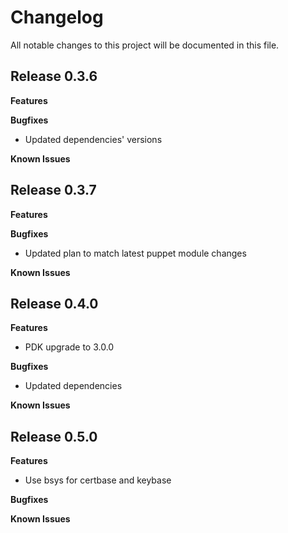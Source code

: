 # Changelog

All notable changes to this project will be documented in this file.

## Release 0.3.6

**Features**

**Bugfixes**

* Updated dependencies' versions

**Known Issues**

## Release 0.3.7

**Features**

**Bugfixes**

* Updated plan to match latest puppet module changes

**Known Issues**

## Release 0.4.0

**Features**

* PDK upgrade to 3.0.0

**Bugfixes**

* Updated dependencies

**Known Issues**

## Release 0.5.0

**Features**

* Use bsys for certbase and keybase

**Bugfixes**

**Known Issues**